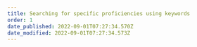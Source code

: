 ```yaml
---
title: Searching for specific proficiencies using keywords​
order: 1
date_published: 2022-09-01T07:27:34.570Z
date_modified: 2022-09-01T07:27:34.573Z
---
```

